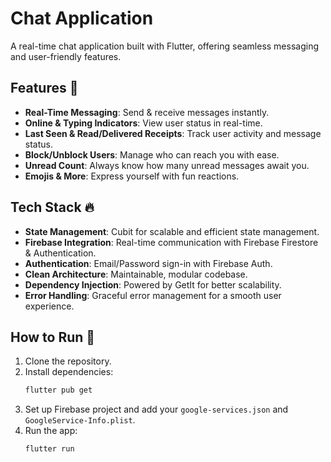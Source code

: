 # Chat Application

A real-time chat application built with Flutter, offering seamless messaging and user-friendly features.

## Features 🌟
- **Real-Time Messaging**: Send & receive messages instantly.
- **Online & Typing Indicators**: View user status in real-time.
- **Last Seen & Read/Delivered Receipts**: Track user activity and message status.
- **Block/Unblock Users**: Manage who can reach you with ease.
- **Unread Count**: Always know how many unread messages await you.
- **Emojis & More**: Express yourself with fun reactions.

## Tech Stack 🔥
- **State Management**: Cubit for scalable and efficient state management.
- **Firebase Integration**: Real-time communication with Firebase Firestore & Authentication.
- **Authentication**: Email/Password sign-in with Firebase Auth.
- **Clean Architecture**: Maintainable, modular codebase.
- **Dependency Injection**: Powered by GetIt for better scalability.
- **Error Handling**: Graceful error management for a smooth user experience.

## How to Run 🔧
1. Clone the repository.
2. Install dependencies:
   ```bash
   flutter pub get
   ```
3. Set up Firebase project and add your `google-services.json` and `GoogleService-Info.plist`.
4. Run the app:
   ```bash
   flutter run
   ```